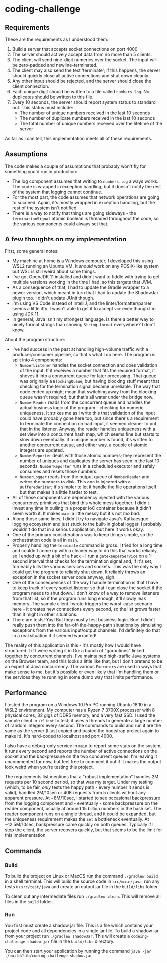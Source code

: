 # coding-challenge

## Requirements

These are the requirements as I understood them:

1. Build a server that accepts socket connections on port 4000
1. The server should actively accept data from no more than 5 clients.
1. The client will send nine-digit numerics over the socket. The input will be zero-padded and newline-terminated.
1. The client may also send the text 'terminate'; if this happens, the server should quickly close all active connections and shut down cleanly.
1. Any other input should be rejected, and the server should close the client connection.
1. Each unique digit should be written to a file called `numbers.log`. No duplicates should be written to this file.
1. Every 10 seconds, the server should report system status to standard out. This status must include:
   - The number of unique numbers received in the last 10 seconds
   - The number of duplicate numbers received in the last 10 seconds
   - The total number of unique numbers received over the lifetime of the server

As far as I can tell, this implementation meets all of these requirements.

## Assumptions

The code makes a couple of assumptions that probably won't fly for something you'd run in production:

- The log component assumes that writing to `numbers.log` always works. The code is wrapped in exception handling, but it doesn't notify the rest of the system that logging cannot continue.
- For the most part, the code assumes that network operations are going to succeed. Again, it's mostly wrapped in exception handling, but the rest of the system isn't notified.
- There is a way to notify that things are going sideways - the `terminationSignal` atomic boolean is threaded throughout the code, so the various components could always set that.

## A few thoughts on my implementation

First, some general notes:

- My machine at home is a Windows computer; I developed this using WSL2 running an Ubuntu VM. It _should_ work on any POSIX-like system but WSL is still weird about some things.
- I've got OpenJDK 11 installed and didn't want to fiddle with trying to get multiple versions working in the time I had, so this targets that JVM.
- As a consequence of that, I had to update the Gradle wrapper to a newer version, which meant in turn that I had to update the ShadowJar plugin too. I didn't update JUnit though.
- I'm using VS Code instead of IntelliJ, and the linter/formatter/parser seems a little iffy. I wasn't able to get it to accept `var` even though I'm using JDK 11.
- In general, Java isn't my strongest language. Is there a better way to nicely format strings than shoving `String.format` everywhere? I don't know.

About the program structure:

- I've had success in the past at handling high-volume traffic with a producer/consumer pipeline, so that's what I do here. The program is split into 4 components:
  - `NumberListener` handles the socket connection and does validation of the input. If it receives a number that fits the required format, it shoves it into a concurrent queue for later processing. That queue was originally a `BlockingQueue`, but having blocking stuff meant that checking for the termination signal became unreliable. The way that code ended up might mean that switching away from the blocking queue wasn't required, but that's all water under the bridge now.
  - `NumberReader` reads from the concurrent queue and handles the actual business logic of the program - checking for numeric uniqueness. It strikes me as I write this that validation of the input could have probably gone here too, but since there's a requirement to terminate the connection on bad input, it seemed cleaner to put that in the listener. Anyway, the reader handles uniqueness with a set view into a concurrent hash map, which seems fine but starts to slow down eventually. If a unique number is found, it's written to another concurrent queue, and either way, a couple of atomic integers are updated.
  - `NumberReporter` deals with those atomic numbers; they represent the number of uniques and duplicates the server has seen in the last 10 seconds. `NumberReporter` runs in a scheduled executor and safely consumes and resets those numbers.
  - `NumberLogger` reads from the output queue of `NumberReader` and writes the numbers to disk. This one is injected with a `BufferedWriter`; it's simpler to let it handle the file operations itself but that makes it a little harder to test.
- All of those components are dependency injected with the various concurrency primitives that bind this whole mess together; I didn't invest any time in pulling in a proper IoC container because it didn't seem worth it. It makes `main` a little messy but it's not _too_ bad.
- Along those same lines, I didn't try to navigate Java's Kafkaesque logging ecosystem and just stuck to the built-in global logger. I probably wouldn't do that in a serious application, but here it works okay.
- One of the primary considerations was to keep things simple, so the orchestration code is all in `main`.
- Properly handling the `terminate` command is gross. I tried for a long time and couldn't come up with a cleaner way to do this that works reliably, so I ended up with a bit of a hack - I run a `gatekeeperService` on a 1-second interval that checks for the termination signal and, if it's set, forceably kills the various services and sockets. This was the only way I could get the program to reliably shut down. It reliably throws an exception in the socket server code anyway, sigh.
- One of the consequences of the way I handle termination is that I have to keep track of every socket listener so that I can close the socket if the program needs to shut down. I don't know of a way to remove listeners from that list, so if the program runs long enough, it'll slowly leak memory. The sample client I wrote triggers the worst-case scenario here - it creates new connections every second, so the list grows faster than it might in other situations.
- There are tests! Yay! But they mostly test business logic. Boo! I didn't really push them into the far-off-the-happy-path situations by simulating exceptions from the various input/output channels. I'd definitely do that in a real situation if it seemed warranted!

The reality of this application is this - it's mostly how I would have structured it if I were writing it in Go: a bunch of "goroutines" linked together by concurrent channels. I've maintained high-traffic Java systems on the Browser team, and this looks a little like that, but I don't pretend to be an expert at Java concurrency. The various `Executors` are used in ways that make sense to me, but it's possible or even likely that I'm handling them or the services they're running in some dumb way that limits performance.

## Performance

I tested the program on a Windows 10 Pro PC running Ubuntu 18.10 in a WSL2 environment. My computer has a Ryzen 7 3700X processor with 8 physical cores, 32 gigs of DDR5 memory, and a very fast SSD. I used the sample client in `/client` to test; it uses 5 threads to generate a large number of random integers every second. The commands to build and run it are the same as the server (I just copied and pasted the bootstrap project again to make it). It's hard-coded to localhost and port 4000.

I also have a debug-only service in `main` to report some stats on the system; it runs every second and reports the number of active connections on the socket and the backpressure on the two concurrent queues. I'm leaving it uncommented for now, but feel free to comment it out if it makes the output look weird when you're testing this project.

The requirements list mentions that a "robust implementation" handles 2M requests per 10 second period, so that was my target. Under my testing (which, to be fair, _only_ tests the happy path - every number it sends is valid), handled 2M/10sec or 40K requests from 5 clients without any apparent pressure. At ~8M/10sec, I started to see occasional backpressure from the logging component and - eventually - some backpressure on the reader component, usually at around 15 billion numbers in the hash set. The reader component runs on a single thread, and it could be expanded, but the uniqueness requirement makes the `Set` a bottleneck eventually. At ~12.5M/10sec, backpressure came quickly on both queues. Typically if I stop the client, the server recovers quickly, but that seems to be the limit for this implementation.

## Commands

### Build

To build the project on Linux or MacOS run the command `./gradlew build` in a shell terminal. This will build the source code in
`src/main/java`, run any tests in `src/test/java` and create an output
jar file in the `build/libs` folder.

To clean out any intermediate files run `./gradlew clean`. This will
remove all files in the `build` folder.

### Run

You first must create a shadow jar file. This is a file which contains your project code and all dependencies in a single jar file. To build a shadow jar from your project run `./gradlew shadowJar`. This will create a `codeing-challenge-shadow.jar` file in the `build/libs` directory.

You can then start your application by running the command
`java -jar ./build/lib/coding-challenge-shadow.jar`
